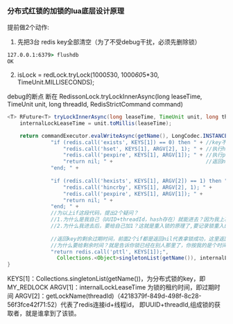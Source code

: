 ### 分布式红锁的加锁的lua底层设计原理

提前做2个动作:
1. 先把3台 redis key全部清空（为了不受debug干扰，必须先删除锁）
```cmd
127.0.0.1:6379> flushdb
OK
```
2. isLock = redLock.tryLock(1000*5*30, 1000*60*5*30, TimeUnit.MILLISECONDS);




debug的断点 断在 RedissonLock.tryLockInnerAsync(long leaseTime, TimeUnit unit, long threadId, RedisStrictCommand<T> command) 
```java 
<T> RFuture<T> tryLockInnerAsync(long leaseTime, TimeUnit unit, long threadId, RedisStrictCommand<T> command) {
    internalLockLeaseTime = unit.toMillis(leaseTime);

    return commandExecutor.evalWriteAsync(getName(), LongCodec.INSTANCE, command,
              "if (redis.call('exists', KEYS[1]) == 0) then " + //key不存在，说明前面没人拿到锁，太幸运了
                  "redis.call('hset', KEYS[1], ARGV[2], 1); " + //执行hset MY_REDLOCK UUID+threadId 1 的命令
                  "redis.call('pexpire', KEYS[1], ARGV[1]); " + //执行pexpire MY_REDLOCK设置锁的租约时间即过期时间。
                  "return nil; " +                              //返回nil,代表我已经拿到锁了
              "end; " +
              
              "if (redis.call('hexists', KEYS[1], ARGV[2]) == 1) then " +//判断是不是我自己拿到了锁
                  "redis.call('hincrby', KEYS[1], ARGV[2], 1); " +       //如果是我自己就能进来，为我自己加1
                  "redis.call('pexpire', KEYS[1], ARGV[1]); " +          //再重新设置过期时间
                  "return nil; " +                                       //返回nil,代表我已经拿到锁了
              "end; " +
              //为以上if这段代码，提出2个疑问？
              //1.为什么是我自己（UUID+threadId，hash存在）就能进去？因为我上次已经拿到了锁，所以我就能进来，即重入锁，故红锁也是一个重入锁。
              //2.为什么我进去后，要给自己加1？这就是重入锁的原理了,要记录锁重入的次数，然后再次return nil，代表再次拿到锁。
              
              //返回key的剩余过期时间，前面2个if都是返回nil代表拿锁成功，这里返回剩余过期时间代表了锁已经被别人拿走，
              //为什么要给剩余时间？就是告诉你锁已经在别人那里了，你按我的是个时间在等待吧
              "return redis.call('pttl', KEYS[1]);",
                Collections.<Object>singletonList(getName()), internalLockLeaseTime, getLockName(threadId));
}
```
KEYS[1]：Collections.<Object>singletonList(getName())，为分布式锁的key，即MY_REDLOCK
ARGV[1]：internalLockLeaseTime 为锁的租约时间，即过期时间
ARGV[2]：getLockName(threadId)（4218379f-849d-498f-8c28-56f3fce42f71:52）代表了redis连接id+线程id，
         即UUID+threadId,组成锁的获取者，就是谁拿到了该锁。
